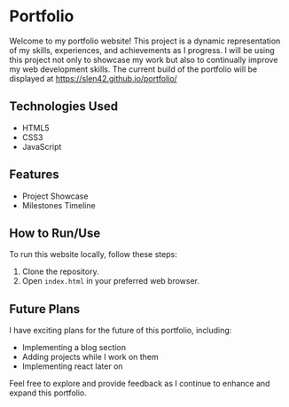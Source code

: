 # Portfolio

Welcome to my portfolio website! This project is a dynamic representation of my skills, experiences, and achievements as I progress. I will be using this project not only to showcase my work but also to continually improve my web development skills.
The current build of the portfolio will be displayed at https://slen42.github.io/portfolio/

## Technologies Used

- HTML5
- CSS3
- JavaScript

## Features

- Project Showcase
- Milestones Timeline

## How to Run/Use

To run this website locally, follow these steps:

1. Clone the repository.
2. Open `index.html` in your preferred web browser.

## Future Plans

I have exciting plans for the future of this portfolio, including:

- Implementing a blog section
- Adding projects while I work on them
- Implementing react later on

Feel free to explore and provide feedback as I continue to enhance and expand this portfolio.
